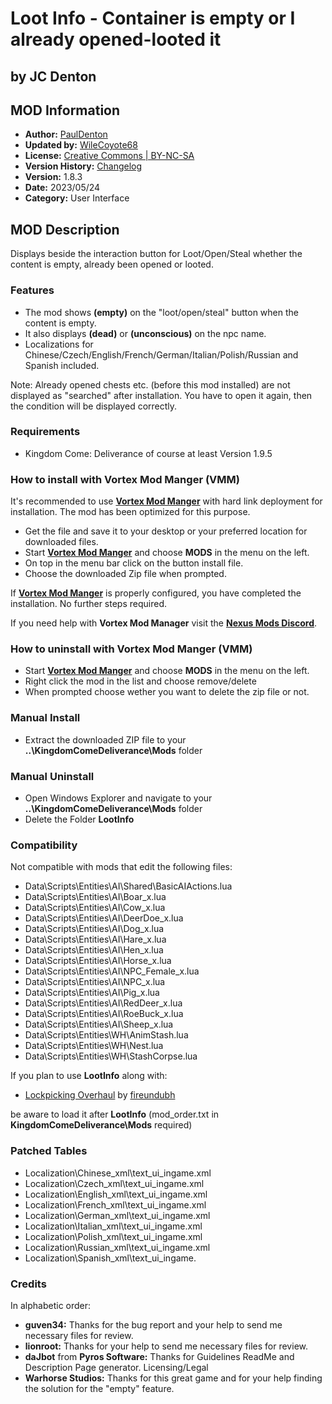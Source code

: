 # Loot Info - Container is empty or I already opened-looted it

## by JC Denton

## MOD Information

- **Author:**           [PaulDenton](https://www.nexusmods.com/kingdomcomedeliverance/users/1637891)
- **Updated by:**       [WileCoyote68](https://www.nexusmods.com/witcher3/users/3428152)
- **License:**          [Creative Commons | BY-NC-SA](LICENSE.md)
- **Version History:**  [Changelog](CHANGELOG.md)
- **Version:**          1.8.3
- **Date:**             2023/05/24
- **Category:**         User Interface

## MOD Description

Displays beside the interaction button for Loot/Open/Steal whether the content is empty, already been opened or looted.

### Features

- The mod shows **(empty)** on the "loot/open/steal" button when the content is empty.
- It also displays **(dead)** or **(unconscious)** on the npc name.
- Localizations for Chinese/Czech/English/French/German/Italian/Polish/Russian and Spanish included.

Note: Already opened chests etc. (before this mod installed) are not displayed as "searched" after installation. You have to open it again, then the condition will be displayed correctly.

### Requirements

- Kingdom Come: Deliverance of course at least Version 1.9.5

### How to install with Vortex Mod Manger (VMM)

It's recommended to use **[Vortex Mod Manger](https://www.nexusmods.com/about/vortex/?)** with hard link deployment for installation. The mod has been optimized for this purpose.

- Get the file and save it to your desktop or your preferred location for downloaded files.
- Start **[Vortex Mod Manger](https://www.nexusmods.com/about/vortex/?)** and choose **MODS** in the menu on the left.
- On top in the menu bar click on the button install file.
- Choose the downloaded Zip file when prompted.

If **[Vortex Mod Manger](https://www.nexusmods.com/about/vortex/?)** is properly configured, you have completed the installation. No further steps required.

If you need help with **Vortex Mod Manager** visit the **[Nexus Mods Discord](https://discord.gg/nexusmods)**.

### How to uninstall with Vortex Mod Manger (VMM)

- Start **[Vortex Mod Manger](https://www.nexusmods.com/about/vortex/?)** and choose **MODS** in the menu on the left.
- Right click the mod in the list and choose remove/delete
- When prompted choose wether you want to delete the zip file or not.

### Manual Install

- Extract the downloaded ZIP file to your **..\KingdomComeDeliverance\Mods** folder

### Manual Uninstall

- Open Windows Explorer and navigate to your **..\KingdomComeDeliverance\Mods** folder
- Delete the Folder **LootInfo**

### Compatibility

Not compatible with mods that edit the following files:

- Data\Scripts\Entities\AI\Shared\BasicAIActions.lua
- Data\Scripts\Entities\AI\Boar_x.lua
- Data\Scripts\Entities\AI\Cow_x.lua
- Data\Scripts\Entities\AI\DeerDoe_x.lua
- Data\Scripts\Entities\AI\Dog_x.lua
- Data\Scripts\Entities\AI\Hare_x.lua
- Data\Scripts\Entities\AI\Hen_x.lua
- Data\Scripts\Entities\AI\Horse_x.lua
- Data\Scripts\Entities\AI\NPC_Female_x.lua
- Data\Scripts\Entities\AI\NPC_x.lua
- Data\Scripts\Entities\AI\Pig_x.lua
- Data\Scripts\Entities\AI\RedDeer_x.lua
- Data\Scripts\Entities\AI\RoeBuck_x.lua
- Data\Scripts\Entities\AI\Sheep_x.lua
- Data\Scripts\Entities\WH\AnimStash.lua
- Data\Scripts\Entities\WH\Nest.lua
- Data\Scripts\Entities\WH\StashCorpse.lua

If you plan to use **LootInfo** along with:

- [Lockpicking Overhaul](https://letsplaywithfire.com/releases/file/lockpicking-overhaul/) by [fireundubh](https://letsplaywithfire.com/about/)

be aware to load it after **LootInfo** (mod_order.txt in **KingdomComeDeliverance\Mods** required)

### Patched Tables

- Localization\Chinese_xml\text_ui_ingame.xml
- Localization\Czech_xml\text_ui_ingame.xml
- Localization\English_xml\text_ui_ingame.xml
- Localization\French_xml\text_ui_ingame.xml
- Localization\German_xml\text_ui_ingame.xml
- Localization\Italian_xml\text_ui_ingame.xml
- Localization\Polish_xml\text_ui_ingame.xml
- Localization\Russian_xml\text_ui_ingame.xml
- Localization\Spanish_xml\text_ui_ingame.

### Credits

In alphabetic order:

- **guven34:** Thanks for the bug report and your help to send me necessary
files for review.
- **lionroot:** Thanks for your help to send me necessary files for review.
- **daJbot** from **Pyros Software:** Thanks for Guidelines ReadMe and Description Page
generator. Licensing/Legal
- **Warhorse Studios:** Thanks for this great game and for your help finding the solution for the
"empty" feature.
